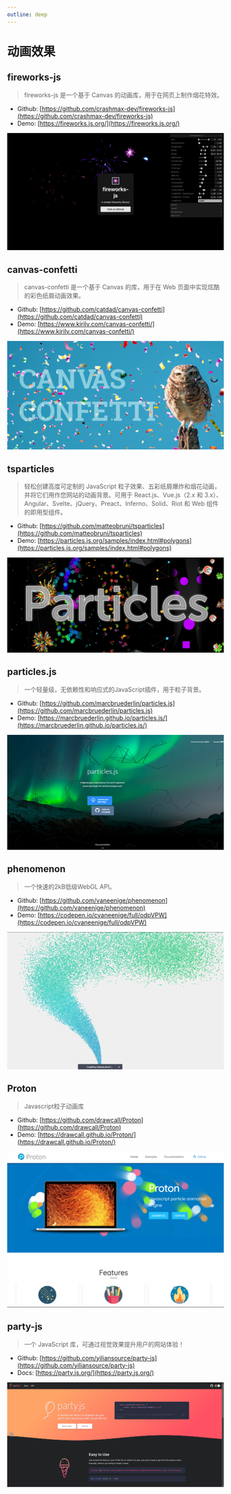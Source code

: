 ```yaml
---
outline: deep
---
```


# 动画效果

## fireworks-js

> fireworks-js 是一个基于 Canvas 的动画库，用于在网页上制作烟花特效。

- Github: [https://github.com/crashmax-dev/fireworks-js](https://github.com/crashmax-dev/fireworks-js)
- Demo: [https://fireworks.js.org/](https://fireworks.js.org/)

![640 (5)](https://raw.githubusercontent.com/onesmail/onesmail.github.io/master/src/assset/images/640%20(5).png)

## canvas-confetti

> canvas-confetti 是一个基于 Canvas 的库，用于在 Web 页面中实现炫酷的彩色纸屑动画效果。

- Github: [https://github.com/catdad/canvas-confetti](https://github.com/catdad/canvas-confetti)
- Demo: [https://www.kirilv.com/canvas-confetti/](https://www.kirilv.com/canvas-confetti/)

![640 (3)](https://raw.githubusercontent.com/onesmail/onesmail.github.io/master/src/assset/images/640%20(3).png)

## tsparticles

> 轻松创建高度可定制的 JavaScript 粒子效果、五彩纸屑爆炸和烟花动画，并将它们用作您网站的动画背景。可用于 React.js、Vue.js（2.x 和 3.x）、Angular、Svelte、jQuery、Preact、Inferno、Solid、Riot 和 Web 组件的即用型组件。

- Github: [https://github.com/matteobruni/tsparticles](https://github.com/matteobruni/tsparticles)
- Demo: [https://particles.js.org/samples/index.html#polygons](https://particles.js.org/samples/index.html#polygons)

![0b2e31ff-aef0-45de-99ab-938bae64a744](https://raw.githubusercontent.com/onesmail/onesmail.github.io/master/src/assset/images/0b2e31ff-aef0-45de-99ab-938bae64a744.jpg)

## particles.js

> 一个轻量级，无依赖性和响应式的JavaScript插件，用于粒子背景。

- Github: [https://github.com/marcbruederlin/particles.js](https://github.com/marcbruederlin/particles.js)
- Demo: [https://marcbruederlin.github.io/particles.js/](https://marcbruederlin.github.io/particles.js/)

![微信截图_20230609192851](https://raw.githubusercontent.com/onesmail/onesmail.github.io/master/src/assset/images/%E5%BE%AE%E4%BF%A1%E6%88%AA%E5%9B%BE_20230609192851.png)

## phenomenon

> 一个快速的2kB低级WebGL API。

- Github: [https://github.com/vaneenige/phenomenon](https://github.com/vaneenige/phenomenon)
- Demo: [https://codepen.io/cvaneenige/full/odpVPW](https://codepen.io/cvaneenige/full/odpVPW)

![微信截图_20230609193118](https://raw.githubusercontent.com/onesmail/onesmail.github.io/master/src/assset/images/%E5%BE%AE%E4%BF%A1%E6%88%AA%E5%9B%BE_20230609193118.png)

## Proton

> Javascript粒子动画库

- Github: [https://github.com/drawcall/Proton](https://github.com/drawcall/Proton)
- Demo: [https://drawcall.github.io/Proton/](https://drawcall.github.io/Proton/)

![20230609193246](https://raw.githubusercontent.com/onesmail/onesmail.github.io/master/src/assset/images/20230609193246.png)

## party-js

> 一个 JavaScript 库，可通过视觉效果提升用户的网站体验！

- Github: [https://github.com/yiliansource/party-js](https://github.com/yiliansource/party-js)
- Docs: [https://party.js.org/](https://party.js.org/)

![20230609212733](https://raw.githubusercontent.com/onesmail/onesmail.github.io/master/src/assset/images/20230609212733.png)